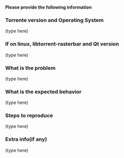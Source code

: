 **Please provide the following information**

### Torrente version and Operating System
(type here)

### If on linux, libtorrent-rasterbar and Qt version
(type here)

### What is the problem
(type here)

### What is the expected behavior
(type here)

### Steps to reproduce
(type here)

### Extra info(if any)
(type here)
